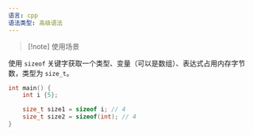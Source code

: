 ```yaml
---
语言: cpp
语法类型: 高级语法
---
```

> [!note] 使用场景

使用 `sizeof` 关键字获取一个类型、变量（可以是数组）、表达式占用内存字节数，类型为 `size_t`。

```cpp
int main() {
    int i {5};

    size_t size1 = sizeof i; // 4
    size_t size2 = sizeof(int); // 4
}
```
